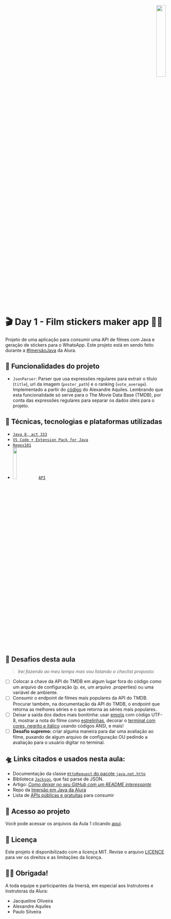 <div align="right"><img src="https://www.alura.com.br/assets/img/imersao-java/imersao-logo.1655844054.svg" width="24%"></div>

# 🎬 Day 1 - Film stickers maker app 📱💬

Projeto de uma aplicação para consumir uma API de filmes com Java e geração de stickers para o WhatsApp. 
Este projeto está en sendo feito durante a [#ImersãoJava](https://github.com/alura-cursos/imersao-java) da Alura.

## 🔨 Funcionalidades do projeto

- `JsonParser`: Parser que usa expressões regulares para extrair o título (`title`), url da imagem (`poster_path`) e o ranking (`vote_average`). Implementado a partir do [código](https://gist.github.com/alexandreaquiles/8988fc38969d4113d7c289ed1057a459) do Alexandre Aquiles. Lembrando que esta funcionalidade só serve para o The Movie Data Base (TMDB), por conta das expressões regulares para separar os dados úteis para o projeto.

## 🤹 Técnicas, tecnologias e plataformas utilizadas

- [``Java 8, act 333``](https://www.oracle.com/java/technologies/javase/8u333-relnotes.html)
- [``VS Code + Extension Pack for Java``](https://code.visualstudio.com/docs/java/extensions)
- [``Regex101``](https://regex101.com/)
- <img src="https://www.themoviedb.org/assets/2/v4/logos/v2/blue_long_2-9665a76b1ae401a510ec1e0ca40ddcb3b0cfe45f1d51b77a308fea0845885648.svg" width="16%"/> [``API``](https://www.themoviedb.org/documentation/api)

## 🎯 Desafios desta aula
> *Irei fazendo ao meu tempo mas vou listando o checlist proposto:*

- [ ] Colocar a chave da API do TMDB em algum lugar fora do código como um arquivo de configuração (p. ex, um arquivo .properties) ou uma variável de ambiente.
- [ ] Consumir o endpoint de filmes mais populares da API do TMDB. Procurar também, na documentação da API do TMDB, o endpoint que retorna as melhores séries e o que retorna as séries mais populares.
- [ ] Deixar a saída dos dados mais bonitinha: usar [emojis](https://r12a.github.io/app-conversion/) com código UTF-8, mostrar a nota do filme como [estrelinhas](https://www.alura.com.br/artigos/decorando-terminal-cores-emojis), decorar o [terminal com cores, negrito e itálico](https://www.lihaoyi.com/post/BuildyourownCommandLinewithANSIescapecodes.html) usando códigos ANSI, e mais!
- [ ] **Desafio supremo:** criar alguma maneira para dar uma avaliação ao filme, puxando de algum arquivo de configuração OU pedindo a avaliação para o usuário digitar no terminal.

## 🛸 Links citados e usados nesta aula:
- Documentação da classe [``HttpRequest`` do pacote ``java.net.http``](https://docs.oracle.com/en/java/javase/17/docs/api/java.net.http/java/net/http/HttpRequest.html)
- Biblioteca [``Jackson``](https://github.com/FasterXML/jackson), que faz parse de JSON.
- Artigo: [*Como deixar no seu GitHub com um README interessante*](https://www.alura.com.br/artigos/escrever-bom-readme)
- Repo da [Imersão em Java da Alura](https://github.com/alura-cursos/imersao-java/tree/aula1)
- Lista de [APIs públicas e gratuitas](https://publicapis.dev/) para consumir

## 📁 Acesso ao projeto
Você pode acessar os arquivos da Aula 1 clicando [aqui](https://github.com/elizaespinoza/imersao-java/tree/master/aula1/src).

## 📃 Licença
Este projeto é disponibilizado com a licença MIT. Revise o arquivo [LICENCE](https://github.com/elizaespinoza/imersao-java/blob/main/LICENSE) para ver os direitos e as limitações da licença.


## 🙇‍♀️ Obrigada!
A toda equipe e participantes da Imersã, em especial aos Instrutores e Instrutoras da Alura:
- Jacqueline Oliveira
- Alexandre Aquiles
- Paulo Silveira
